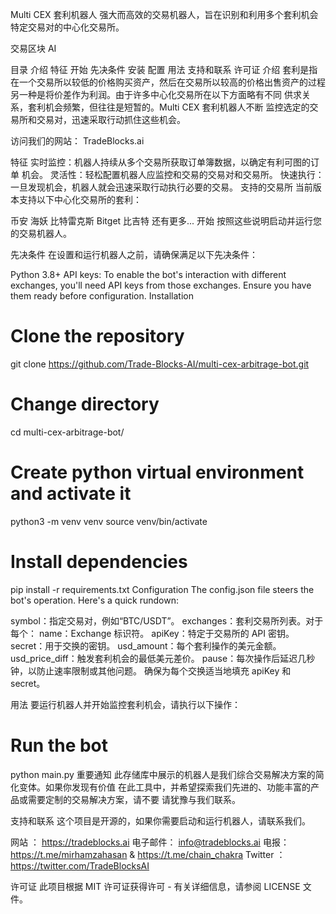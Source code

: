 Multi CEX 套利机器人
强大而高效的交易机器人，旨在识别和利用多个套利机会 特定交易对的中心化交易所。

交易区块 AI

目录
介绍
特征
开始
先决条件
安装
配置
用法
支持和联系
许可证
介绍
套利是指在一个交易所以较低的价格购买资产，然后在交易所以较高的价格出售资产的过程 另一种是将价差作为利润。由于许多中心化交易所在以下方面略有不同 供求关系，套利机会频繁，但往往是短暂的。Multi CEX 套利机器人不断 监控选定的交易所和交易对，迅速采取行动抓住这些机会。

访问我们的网站： TradeBlocks.ai

特征
实时监控：机器人持续从多个交易所获取订单簿数据，以确定有利可图的订单 机会。
灵活性：轻松配置机器人应监控和交易的交易对和交易所。
快速执行：一旦发现机会，机器人就会迅速采取行动执行必要的交易。
支持的交易所
当前版本支持以下中心化交易所的套利：

币安
海妖
比特雷克斯
Bitget 比吉特
还有更多...
开始
按照这些说明启动并运行您的交易机器人。

先决条件
在设置和运行机器人之前，请确保满足以下先决条件：

Python 3.8+
API keys: To enable the bot's interaction with different exchanges, you'll need API keys from those exchanges. Ensure you have them ready before configuration.
Installation
# Clone the repository
git clone https://github.com/Trade-Blocks-AI/multi-cex-arbitrage-bot.git

# Change directory
cd multi-cex-arbitrage-bot/

# Create python virtual environment and activate it
python3 -m venv venv
source venv/bin/activate

# Install dependencies
pip install -r requirements.txt
Configuration
The config.json file steers the bot's operation. Here's a quick rundown:

symbol：指定交易对，例如“BTC/USDT”。
exchanges：套利交易所列表。对于每个：
name：Exchange 标识符。
apiKey：特定于交易所的 API 密钥。
secret：用于交换的密钥。
usd_amount：每个套利操作的美元金额。
usd_price_diff：触发套利机会的最低美元差价。
pause：每次操作后延迟几秒钟，以防止速率限制或其他问题。
确保为每个交换适当地填充 apiKey 和 secret。

用法
要运行机器人并开始监控套利机会，请执行以下操作：

# Run the bot
python main.py
重要通知
此存储库中展示的机器人是我们综合交易解决方案的简化变体。如果你发现有价值 在此工具中，并希望探索我们先进的、功能丰富的产品或需要定制的交易解决方案，请不要 请犹豫与我们联系。

支持和联系
这个项目是开源的，如果你需要启动和运行机器人，请联系我们。

网站 ： https://tradeblocks.ai 电子邮件： info@tradeblocks.ai 电报： https://t.me/mirhamzahasan & https://t.me/chain_chakra Twitter ： https://twitter.com/TradeBlocksAI

许可证
此项目根据 MIT 许可证获得许可 - 有关详细信息，请参阅 LICENSE 文件。
